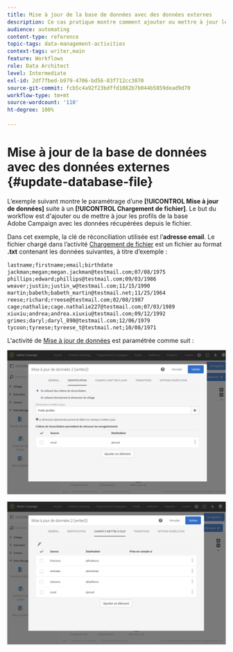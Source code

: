 ```yaml
---
title: Mise à jour de la base de données avec des données externes
description: Ce cas pratique montre comment ajouter ou mettre à jour les profils de la base de données Adobe Campaign avec les données récupérées depuis le fichier.
audience: automating
content-type: reference
topic-tags: data-management-activities
context-tags: writer,main
feature: Workflows
role: Data Architect
level: Intermediate
exl-id: 2df7fbed-b979-4706-bd56-83f712cc3070
source-git-commit: fcb5c4a92f23bdffd1082b7b044b5859dead9d70
workflow-type: tm+mt
source-wordcount: '110'
ht-degree: 100%

---
```


# Mise à jour de la base de données avec des données externes {#update-database-file}

L’exemple suivant montre le paramétrage d’une **[!UICONTROL Mise à jour de données]** suite à un **[!UICONTROL Chargement de fichier]**. Le but du workflow est d&#39;ajouter ou de mettre à jour les profils de la base Adobe Campaign avec les données récupérées depuis le fichier.

Dans cet exemple, la clé de réconciliation utilisée est l’**adresse email**. Le fichier chargé dans l’activité [Chargement de fichier](../../automating/using/load-file.md) est un fichier au format **.txt** contenant les données suivantes, à titre d’exemple :

```
lastname;firstname;email;birthdate
jackman;megan;megan.jackman@testmail.com;07/08/1975
phillips;edward;phillips@testmail.com;09/03/1986
weaver;justin;justin_w@testmail.com;11/15/1990
martin;babeth;babeth_martin@testmail.net;11/25/1964
reese;richard;rreese@testmail.com;02/08/1987
cage;nathalie;cage.nathalie227@testmail.com;07/03/1989
xiuxiu;andrea;andrea.xiuxiu@testmail.com;09/12/1992
grimes;daryl;daryl_890@testmail.com;12/06/1979
tycoon;tyreese;tyreese_t@testmail.net;10/08/1971
```

L&#39;activité de [Mise à jour de données](../../automating/using/update-data.md) est paramétrée comme suit :

![](assets/deduplication_example2_writer1.png)

![](assets/deduplication_example2_writer2.png)
